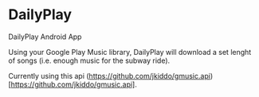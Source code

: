 DailyPlay
=========

DailyPlay Android App

Using your Google Play Music library, DailyPlay will download a set lenght of songs (i.e. enough music for the subway ride).

Currently using this api (https://github.com/jkiddo/gmusic.api)[https://github.com/jkiddo/gmusic.api].
